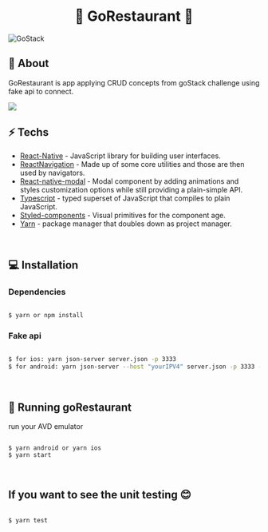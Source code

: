 <h1 align="center">
🥘 GoRestaurant 🥘
</h1>

<img alt="GoStack" src="https://storage.googleapis.com/golden-wind/bootcamp-gostack/header-desafios-new.png" />

<br />

## 📕 About

GoRestaurant is app applying CRUD concepts from goStack challenge using fake api to connect.

<img src="https://media3.giphy.com/media/Wod2G0KHLl0d7P2gyy/giphy.gif">

<br />

## ⚡ Techs

* [React-Native] - JavaScript library for building user interfaces.
* [ReactNavigation] - Made up of some core utilities and those are then used by navigators. 
* [React-native-modal] - Modal component by adding animations and styles customization options while still providing a plain-simple API.
* [Typescript] - typed superset of JavaScript that compiles to plain JavaScript.
* [Styled-components] - Visual primitives for the component age.
* [Yarn] - package manager that doubles down as project manager.

<br />

## 💻 Installation

### Dependencies

```sh

$ yarn or npm install

```

### Fake api

```sh

$ for ios: yarn json-server server.json -p 3333
$ for android: yarn json-server --host "yourIPV4" server.json -p 3333 -w

```

<br />

## 🚀 Running goRestaurant

run your AVD emulator

```

$ yarn android or yarn ios
$ yarn start

```

<br />

## If you want to see the unit testing 😊

```sh

$ yarn test

```



[React-Native]: <https://reactnative.dev/>
[reactNavigation]: <https://reactnavigation.org/>
[React-native-modal]: <https://github.com/react-native-community/react-native-modal>
[axios]: <https://www.npmjs.com/package/axios>
[typescript]: <https://www.typescriptlang.org/>
[styled-components]: <npmjs.com/package/styled-components>
[Yarn]: <https://yarnpkg.com/>

